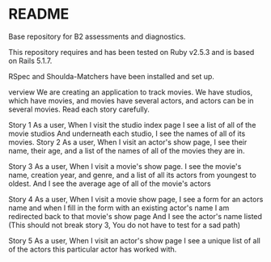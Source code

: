 # README

Base repository for B2 assessments and diagnostics.

This repository requires and has been tested on Ruby v2.5.3 and is based on Rails 5.1.7.

RSpec and Shoulda-Matchers have been installed and set up.




verview
We are creating an application to track movies. We have  studios, which have movies, and movies have several actors, and actors can be in several movies.
Read each story carefully.


Story 1
As a user,
When I visit the studio index page
I see a list of all of the movie studios
And underneath each studio, I see the names of all of its movies.
Story 2
As a user,
When I visit an actor's show page,
I see their name, their age, and a list of the names of all of the movies they are in.


Story 3
As a user,
When I visit a movie's show page.
I see the movie's name, creation year, and genre,
and a list of all its actors from youngest to oldest.
And I see the average age of all of the movie's actors


Story 4
As a user,
When I visit a movie show page,
I see a form for an actors name
and when I fill in the form with an existing actor's name
I am redirected back to that movie's show page
And I see the actor's name listed
(This should not break story 3, You do not have to test for a sad path)


Story 5
As a user,
When I visit an actor's show page
I see a unique list of all of the actors this particular actor has worked with.
